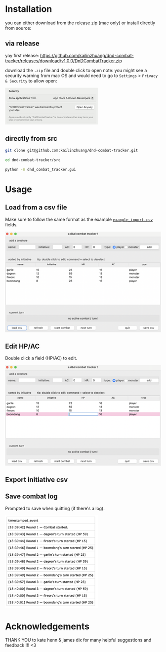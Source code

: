 
# Installation
you can either download from the release zip (mac only) or install directly from source:

## via release
yay first release: 
https://github.com/kailinzhuang/dnd-combat-tracker/releases/download/v1.0.0/DnDCombatTracker.zip

download the `.zip` file and double click to open
note: you might see a security warning from mac OS and would need to go to `Settings` > `Privacy & Security` to allow open:

<img src="assets/security.png" width="300">


## directly from src
``` bash
git clone git@github.com:kailinzhuang/dnd-combat-tracker.git
```

``` bash
cd dnd-combat-tracker/src
```

``` bash
python -m dnd_combat_tracker.gui   
```

# Usage
## Load from a csv file
Make sure to follow the same format as the example [`example_import.csv`](assets/example_import.csv) fields.

<img src="assets/load_screen.png" width="600">

## Edit HP/AC
Double click a field (HP/AC) to edit.

<img src="assets/double_click_edit.png" width="600">

## Export initiative csv


## Save combat log
Prompted to save when quitting (if there's a log).

<img src="assets/example_log.png" width="300">

# Acknowledgements
THANK YOU to kate henn & james dix for many helpful suggestions and feedback !!! <3